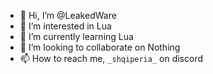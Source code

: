 - 👋 Hi, I’m @LeakedWare
- 👀 I’m interested in Lua
- 🌱 I’m currently learning Lua
- 💞️ I’m looking to collaborate on Nothing
- 📫 How to reach me, `_shqiperia_` on discord

<!---
LeakedWare/LeakedWare is a ✨ special ✨ repository because its `README.md` (this file) appears on your GitHub profile.
You can click the Preview link to take a look at your changes.
--->
